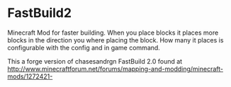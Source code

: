 # FastBuild2
Minecraft Mod for faster building. When you place blocks it places more blocks in the direction you where placing the block. How many it places is configurable with the config and in game command.

This a forge version of chasesandrgn FastBuild 2.0 found at http://www.minecraftforum.net/forums/mapping-and-modding/minecraft-mods/1272421-
